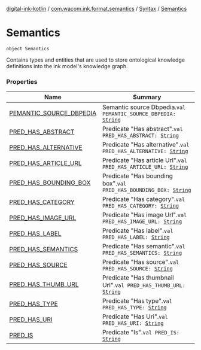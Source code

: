 [digital-ink-kotlin](../../../index.md) / [com.wacom.ink.format.semantics](../../index.md) / [Syntax](../index.md) / [Semantics](./index.md)

# Semantics

`object Semantics`

Contains types and entities that are used to store ontological knowledge definitions into the ink model's knowledge graph.

### Properties

| Name | Summary |
|---|---|
| [PEMANTIC_SOURCE_DBPEDIA](-p-e-m-a-n-t-i-c_-s-o-u-r-c-e_-d-b-p-e-d-i-a.md) | Semantic source Dbpedia.`val PEMANTIC_SOURCE_DBPEDIA: `[`String`](https://kotlinlang.org/api/latest/jvm/stdlib/kotlin/-string/index.html) |
| [PRED_HAS_ABSTRACT](-p-r-e-d_-h-a-s_-a-b-s-t-r-a-c-t.md) | Predicate "Has abstract".`val PRED_HAS_ABSTRACT: `[`String`](https://kotlinlang.org/api/latest/jvm/stdlib/kotlin/-string/index.html) |
| [PRED_HAS_ALTERNATIVE](-p-r-e-d_-h-a-s_-a-l-t-e-r-n-a-t-i-v-e.md) | Predicate "Has alternative".`val PRED_HAS_ALTERNATIVE: `[`String`](https://kotlinlang.org/api/latest/jvm/stdlib/kotlin/-string/index.html) |
| [PRED_HAS_ARTICLE_URL](-p-r-e-d_-h-a-s_-a-r-t-i-c-l-e_-u-r-l.md) | Predicate "Has article Url".`val PRED_HAS_ARTICLE_URL: `[`String`](https://kotlinlang.org/api/latest/jvm/stdlib/kotlin/-string/index.html) |
| [PRED_HAS_BOUNDING_BOX](-p-r-e-d_-h-a-s_-b-o-u-n-d-i-n-g_-b-o-x.md) | Predicate "Has bounding box".`val PRED_HAS_BOUNDING_BOX: `[`String`](https://kotlinlang.org/api/latest/jvm/stdlib/kotlin/-string/index.html) |
| [PRED_HAS_CATEGORY](-p-r-e-d_-h-a-s_-c-a-t-e-g-o-r-y.md) | Predicate "Has category".`val PRED_HAS_CATEGORY: `[`String`](https://kotlinlang.org/api/latest/jvm/stdlib/kotlin/-string/index.html) |
| [PRED_HAS_IMAGE_URL](-p-r-e-d_-h-a-s_-i-m-a-g-e_-u-r-l.md) | Predicate "Has image Url".`val PRED_HAS_IMAGE_URL: `[`String`](https://kotlinlang.org/api/latest/jvm/stdlib/kotlin/-string/index.html) |
| [PRED_HAS_LABEL](-p-r-e-d_-h-a-s_-l-a-b-e-l.md) | Predicate "Has label".`val PRED_HAS_LABEL: `[`String`](https://kotlinlang.org/api/latest/jvm/stdlib/kotlin/-string/index.html) |
| [PRED_HAS_SEMANTICS](-p-r-e-d_-h-a-s_-s-e-m-a-n-t-i-c-s.md) | Predicate "Has semantic".`val PRED_HAS_SEMANTICS: `[`String`](https://kotlinlang.org/api/latest/jvm/stdlib/kotlin/-string/index.html) |
| [PRED_HAS_SOURCE](-p-r-e-d_-h-a-s_-s-o-u-r-c-e.md) | Predicate "Has source".`val PRED_HAS_SOURCE: `[`String`](https://kotlinlang.org/api/latest/jvm/stdlib/kotlin/-string/index.html) |
| [PRED_HAS_THUMB_URL](-p-r-e-d_-h-a-s_-t-h-u-m-b_-u-r-l.md) | Predicate "Has thumbnail Url".`val PRED_HAS_THUMB_URL: `[`String`](https://kotlinlang.org/api/latest/jvm/stdlib/kotlin/-string/index.html) |
| [PRED_HAS_TYPE](-p-r-e-d_-h-a-s_-t-y-p-e.md) | Predicate "Has type".`val PRED_HAS_TYPE: `[`String`](https://kotlinlang.org/api/latest/jvm/stdlib/kotlin/-string/index.html) |
| [PRED_HAS_URI](-p-r-e-d_-h-a-s_-u-r-i.md) | Predicate "Has Uri".`val PRED_HAS_URI: `[`String`](https://kotlinlang.org/api/latest/jvm/stdlib/kotlin/-string/index.html) |
| [PRED_IS](-p-r-e-d_-i-s.md) | Predicate "Is".`val PRED_IS: `[`String`](https://kotlinlang.org/api/latest/jvm/stdlib/kotlin/-string/index.html) |
